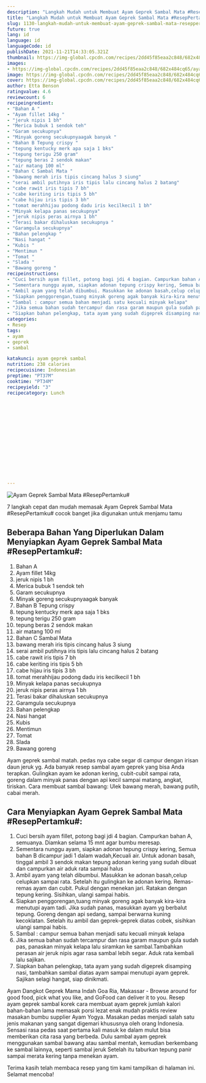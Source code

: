 ```yaml
---
description: "Langkah Mudah untuk Membuat Ayam Geprek Sambal Mata #ResepPertamku# yang Lezat"
title: "Langkah Mudah untuk Membuat Ayam Geprek Sambal Mata #ResepPertamku# yang Lezat"
slug: 1130-langkah-mudah-untuk-membuat-ayam-geprek-sambal-mata-reseppertamku-yang-lezat
future: true
lang: id
language: id
languageCode: id
publishDate: 2021-11-21T14:33:05.321Z 
thumbnail: https://img-global.cpcdn.com/recipes/2dd45f85eaa2c848/682x484cq65/ayam-geprek-sambal-mata-reseppertamku-foto-resep-utama.webp
images:
- https://img-global.cpcdn.com/recipes/2dd45f85eaa2c848/682x484cq65/ayam-geprek-sambal-mata-reseppertamku-foto-resep-utama.webp
image: https://img-global.cpcdn.com/recipes/2dd45f85eaa2c848/682x484cq65/ayam-geprek-sambal-mata-reseppertamku-foto-resep-utama.webp
cover: https://img-global.cpcdn.com/recipes/2dd45f85eaa2c848/682x484cq65/ayam-geprek-sambal-mata-reseppertamku-foto-resep-utama.webp
author: Etta Benson
ratingvalue: 4.6
reviewcount: 6
recipeingredient:
- "Bahan A "
- "Ayam fillet 14kg "
- "jeruk nipis 1 bh"
- "Merica bubuk 1 sendok teh"
- "Garam secukupnya"
- "Minyak goreng secukupnyaagak banyak "
- "Bahan B Tepung crispy "
- "tepung kentucky merk apa saja 1 bks"
- "tepung terigu 250 gram"
- "tepung beras 2 sendok makan"
- "air matang 100 ml"
- "Bahan C Sambal Mata "
- "bawang merah iris tipis cincang halus 3 siung"
- "serai ambil putihnya iris tipis lalu cincang halus 2 batang"
- "cabe rawit iris tipis 7 bh"
- "cabe keriting iris tipis 5 bh"
- "cabe hijau iris tipis 3 bh"
- "tomat merahhijau podong dadu iris kecilkecil 1 bh"
- "Minyak kelapa panas secukupnya"
- "jeruk nipis peras airnya 1 bh"
- "Terasi bakar dihaluskan secukupnya "
- "Garamgula secukupnya"
- "Bahan pelengkap "
- "Nasi hangat "
- "Kubis "
- "Mentimun "
- "Tomat "
- "Slada "
- "Bawang goreng "
recipeinstructions:
- "Cuci bersih ayam fillet, potong bagi jdi 4 bagian. Campurkan bahan A, semuanya. Diamkan selama 15 mnt agar bumbu meresap."
- "Sementara nunggu ayam, siapkan adonan tepung crispy kering, Semua bahan B dicampur jadi 1 dalam wadah,Kecuali air. Untuk adonan basah, tinggal ambil 3 sendok makan tepung adonan kering yang sudah dibuat dan campurkan air aduk rata sampai halus"
- "Ambil ayam yang telah dibumbui. Masukkan ke adonan basah,celup celupkan sampai rata. Setelah itu gulingkan ke adonan kering. Remas-remas ayam dan cubit. Pukul dengan menekan jari. Ratakan dengan tepung kering. Sisihkan, ulangi sampai habis."
- "Siapkan penggorengan,tuang minyak goreng agak banyak kira-kira menutupi ayam tadi. Jika sudah panas, masukkan ayam yg berbalut tepung. Goreng dengan api sedang, sampai berwarna kuning kecoklatan. Setelah itu ambil dan geprek-geprek diatas cobek, sisihkan ulangi sampai habis."
- "Sambal : campur semua bahan menjadi satu kecuali minyak kelapa"
- "Jika semua bahan sudah tercampur dan rasa garam maupun gula sudah pas, panaskan minyak kelapa lalu siramkan ke sambal.Tambahkan perasan air jeruk nipis agar rasa sambal lebih segar. Aduk rata kembali lalu sajikan."
- "Siapkan bahan pelengkap, tata ayam yang sudah digeprek disamping nasi, tambahkan sambal diatas ayam sampai menutupi ayam geprek. Sajikan selagi hangat, siap dinikmati."
categories:
- Resep
tags:
- ayam
- geprek
- sambal

katakunci: ayam geprek sambal 
nutrition: 238 calories
recipecuisine: Indonesian
preptime: "PT37M"
cooktime: "PT34M"
recipeyield: "3"
recipecategory: Lunch


     
    
    
    
    
    
    
    
    
    
    
      
    
---
```



![Ayam Geprek Sambal Mata #ResepPertamku#](https://img-global.cpcdn.com/recipes/2dd45f85eaa2c848/682x484cq65/ayam-geprek-sambal-mata-reseppertamku-foto-resep-utama.webp)

7 langkah cepat dan mudah memasak  Ayam Geprek Sambal Mata #ResepPertamku# cocok banget jika digunakan untuk menjamu tamu

<!--inarticleads1-->

## Beberapa Bahan Yang Diperlukan Dalam Menyiapkan Ayam Geprek Sambal Mata #ResepPertamku#:

1. Bahan A 
1. Ayam fillet 14kg 
1. jeruk nipis 1 bh
1. Merica bubuk 1 sendok teh
1. Garam secukupnya
1. Minyak goreng secukupnyaagak banyak 
1. Bahan B Tepung crispy 
1. tepung kentucky merk apa saja 1 bks
1. tepung terigu 250 gram
1. tepung beras 2 sendok makan
1. air matang 100 ml
1. Bahan C Sambal Mata 
1. bawang merah iris tipis cincang halus 3 siung
1. serai ambil putihnya iris tipis lalu cincang halus 2 batang
1. cabe rawit iris tipis 7 bh
1. cabe keriting iris tipis 5 bh
1. cabe hijau iris tipis 3 bh
1. tomat merahhijau podong dadu iris kecilkecil 1 bh
1. Minyak kelapa panas secukupnya
1. jeruk nipis peras airnya 1 bh
1. Terasi bakar dihaluskan secukupnya 
1. Garamgula secukupnya
1. Bahan pelengkap 
1. Nasi hangat 
1. Kubis 
1. Mentimun 
1. Tomat 
1. Slada 
1. Bawang goreng 

Ayam geprek sambal matah. pedas nya cabe segar di campur dengan irisan daun jeruk yg. Ada banyak resep sambal ayam geprek yang bisa Anda terapkan. Gulingkan ayam ke adonan kering, cubit-cubit sampai rata, goreng dalam minyak panas dengan api kecil sampai matang, angkat, tiriskan. Cara membuat sambal bawang: Ulek bawang merah, bawang putih, cabai merah. 

<!--inarticleads2-->

## Cara Menyiapkan Ayam Geprek Sambal Mata #ResepPertamku#:

1. Cuci bersih ayam fillet, potong bagi jdi 4 bagian. Campurkan bahan A, semuanya. Diamkan selama 15 mnt agar bumbu meresap.
1. Sementara nunggu ayam, siapkan adonan tepung crispy kering, Semua bahan B dicampur jadi 1 dalam wadah,Kecuali air. Untuk adonan basah, tinggal ambil 3 sendok makan tepung adonan kering yang sudah dibuat dan campurkan air aduk rata sampai halus
1. Ambil ayam yang telah dibumbui. Masukkan ke adonan basah,celup celupkan sampai rata. Setelah itu gulingkan ke adonan kering. Remas-remas ayam dan cubit. Pukul dengan menekan jari. Ratakan dengan tepung kering. Sisihkan, ulangi sampai habis.
1. Siapkan penggorengan,tuang minyak goreng agak banyak kira-kira menutupi ayam tadi. Jika sudah panas, masukkan ayam yg berbalut tepung. Goreng dengan api sedang, sampai berwarna kuning kecoklatan. Setelah itu ambil dan geprek-geprek diatas cobek, sisihkan ulangi sampai habis.
1. Sambal : campur semua bahan menjadi satu kecuali minyak kelapa
1. Jika semua bahan sudah tercampur dan rasa garam maupun gula sudah pas, panaskan minyak kelapa lalu siramkan ke sambal.Tambahkan perasan air jeruk nipis agar rasa sambal lebih segar. Aduk rata kembali lalu sajikan.
1. Siapkan bahan pelengkap, tata ayam yang sudah digeprek disamping nasi, tambahkan sambal diatas ayam sampai menutupi ayam geprek. Sajikan selagi hangat, siap dinikmati.


Ayam Dangkot Geprek Mama Indah Goa Ria, Makassar - Browse around for good food, pick what you like, and GoFood can deliver it to you. Resep ayam geprek sambal korek cara membuat ayam geprek jumlah kalori bahan-bahan lama memasak porsi lezat enak mudah praktis review masakan bumbu supplier Ayam Yogya. Masakan pedas menjadi salah satu jenis makanan yang sangat digemari khususnya oleh orang Indonesia. Sensasi rasa pedas saat pertama kali masuk ke dalam mulut bisa memberikan cita rasa yang berbeda. Dulu sambal ayam geprek menggunakan sambal bawang atau sambal mentah, kemudian berkembang ke sambal lainnya, seperti sambal jeruk Setelah itu taburkan tepung panir sampai merata kering tanpa menekan ayam. 

Terima kasih telah membaca resep yang tim kami tampilkan di halaman ini. Selamat mencoba!
